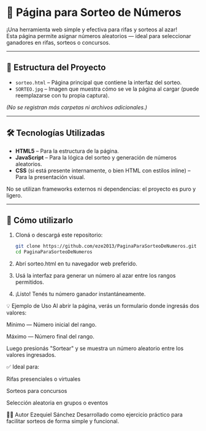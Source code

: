 # 🎲 Página para Sorteo de Números

¡Una herramienta web simple y efectiva para rifas y sorteos al azar!  
Esta página permite asignar números aleatorios — ideal para seleccionar ganadores en rifas, sorteos o concursos.

---

## 📁 Estructura del Proyecto

- `sorteo.html` – Página principal que contiene la interfaz del sorteo.
- `SORTEO.jpg` – Imagen que muestra cómo se ve la página al cargar (puede reemplazarse con tu propia captura).

*(No se registran más carpetas ni archivos adicionales.)*

---

## 🛠️ Tecnologías Utilizadas

- **HTML5** – Para la estructura de la página.
- **JavaScript** – Para la lógica del sorteo y generación de números aleatorios.
- **CSS** (si está presente internamente, o bien HTML con estilos inline) – Para la presentación visual.

No se utilizan frameworks externos ni dependencias: el proyecto es puro y ligero.

---

## 🚀 Cómo utilizarlo

1. Cloná o descargá este repositorio:
   ```bash
   git clone https://github.com/eze2013/PaginaParaSorteoDeNumeros.git
   cd PaginaParaSorteoDeNumeros
2. Abrí sorteo.html en tu navegador web preferido.

3. Usá la interfaz para generar un número al azar entre los rangos permitidos.

4. ¡Listo! Tenés tu número ganador instantáneamente.

💡 Ejemplo de Uso
Al abrir la página, verás un formulario donde ingresás dos valores:

Mínimo — Número inicial del rango.

Máximo — Número final del rango.

Luego presionás "Sortear" y se muestra un número aleatorio entre los valores ingresados.

✅ Ideal para:

Rifas presenciales o virtuales

Sorteos para concursos

Selección aleatoria en grupos o eventos

👨‍💻 Autor
Ezequiel Sánchez
Desarrollado como ejercicio práctico para facilitar sorteos de forma simple y funcional.
